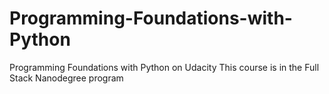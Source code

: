 # Programming-Foundations-with-Python
Programming Foundations with Python on Udacity
This course is in the Full Stack Nanodegree program
